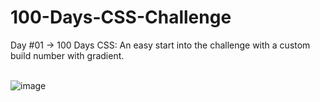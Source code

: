 # 100-Days-CSS-Challenge
Day #01 -> 100 Days CSS: An easy start into the challenge with a custom build number with gradient.<br><br>

![image](https://github.com/user-attachments/assets/a2b103bf-7500-433b-8cd0-eb794395d344)
